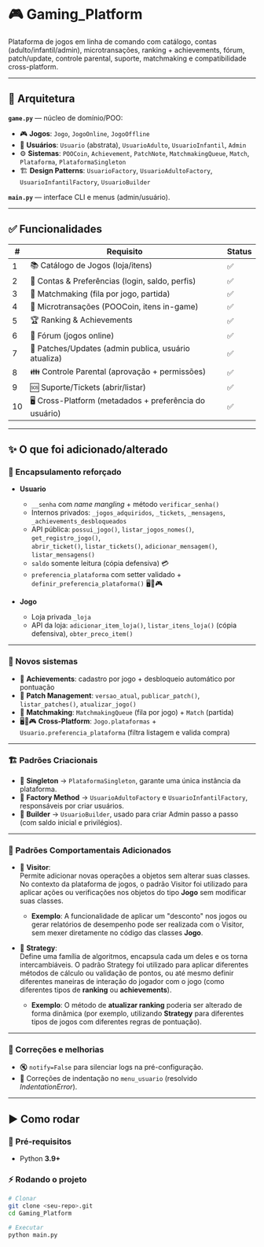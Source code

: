 # 🎮 Gaming_Platform

Plataforma de jogos em linha de comando com catálogo, contas (adulto/infantil/admin), microtransações, ranking + achievements, fórum, patch/update, controle parental, suporte, matchmaking e compatibilidade cross-platform.

---

## 🧱 Arquitetura

**`game.py`** — núcleo de domínio/POO:  
- 🎮 **Jogos**: `Jogo`, `JogoOnline`, `JogoOffline`  
- 👤 **Usuários**: `Usuario` (abstrata), `UsuarioAdulto`, `UsuarioInfantil`, `Admin`  
- ⚙️ **Sistemas**: `POOCoin`, `Achievement`, `PatchNote`, `MatchmakingQueue`, `Match`, `Plataforma`, `PlataformaSingleton`  
- 🏗️ **Design Patterns**: `UsuarioFactory`, `UsuarioAdultoFactory`, `UsuarioInfantilFactory`, `UsuarioBuilder`

**`main.py`** — interface CLI e menus (admin/usuário).  

---

## ✅ Funcionalidades

| #   | Requisito | Status |
|-----|-----------|--------|
| 1   | 📚 Catálogo de Jogos (loja/itens) | ✅ |
| 2   | 👤 Contas & Preferências (login, saldo, perfis) | ✅ |
| 3   | 🤝 Matchmaking (fila por jogo, partida) | ✅ |
| 4   | 🛒 Microtransações (POOCoin, itens in-game) | ✅ |
| 5   | 🏆 Ranking & Achievements | ✅ |
| 6   | 💬 Fórum (jogos online) | ✅ |
| 7   | 🔧 Patches/Updates (admin publica, usuário atualiza) | ✅ |
| 8   | 👪 Controle Parental (aprovação + permissões) | ✅ |
| 9   | 🆘 Suporte/Tickets (abrir/listar) | ✅ |
| 10  | 🖥️ Cross-Platform (metadados + preferência do usuário) | ✅ |

---

## ✨ O que foi adicionado/alterado

### 🔐 Encapsulamento reforçado
- **Usuario**
  - `__senha` com *name mangling* + método `verificar_senha()`  
  - Internos privados: `_jogos_adquiridos`, `_tickets`, `_mensagens`, `_achievements_desbloqueados`  
  - API pública: `possui_jogo()`, `listar_jogos_nomes()`, `get_registro_jogo()`,  
    `abrir_ticket()`, `listar_tickets()`, `adicionar_mensagem()`, `listar_mensagens()`  
  - `saldo` somente leitura (cópia defensiva) 💳  
  - `preferencia_plataforma` com setter validado + `definir_preferencia_plataforma()` 🖥️📱🎮  

- **Jogo**
  - Loja privada `_loja`  
  - API da loja: `adicionar_item_loja()`, `listar_itens_loja()` (cópia defensiva), `obter_preco_item()`  

---

### 🧩 Novos sistemas
- 🏅 **Achievements**: cadastro por jogo + desbloqueio automático por pontuação  
- 🔄 **Patch Management**: `versao_atual`, `publicar_patch()`, `listar_patches()`, `atualizar_jogo()`  
- 🤝 **Matchmaking**: `MatchmakingQueue` (fila por jogo) + `Match` (partida)  
- 🖥️📱🎮 **Cross-Platform**: `Jogo.plataformas` + `Usuario.preferencia_plataforma` (filtra listagem e valida compra)  

---

### 🏗️ Padrões Criacionais
- 🔹 **Singleton** → `PlataformaSingleton`, garante uma única instância da plataforma.  
- 🔹 **Factory Method** → `UsuarioAdultoFactory` e `UsuarioInfantilFactory`, responsáveis por criar usuários.  
- 🔹 **Builder** → `UsuarioBuilder`, usado para criar Admin passo a passo (com saldo inicial e privilégios).  

---

### 🧠 Padrões Comportamentais Adicionados

- 🔹 **Visitor**:  
  Permite adicionar novas operações a objetos sem alterar suas classes. No contexto da plataforma de jogos, o padrão Visitor foi utilizado para aplicar ações ou verificações nos objetos do tipo **Jogo** sem modificar suas classes.  
  - **Exemplo**: A funcionalidade de aplicar um "desconto" nos jogos ou gerar relatórios de desempenho pode ser realizada com o Visitor, sem mexer diretamente no código das classes **Jogo**.

- 🔹 **Strategy**:  
  Define uma família de algoritmos, encapsula cada um deles e os torna intercambiáveis. O padrão Strategy foi utilizado para aplicar diferentes métodos de cálculo ou validação de pontos, ou até mesmo definir diferentes maneiras de interação do jogador com o jogo (como diferentes tipos de **ranking** ou **achievements**).  
  - **Exemplo**: O método de **atualizar ranking** poderia ser alterado de forma dinâmica (por exemplo, utilizando **Strategy** para diferentes tipos de jogos com diferentes regras de pontuação).

---

### 🧹 Correções e melhorias
- 🔇 `notify=False` para silenciar logs na pré-configuração.  
- 🧹 Correções de indentação no `menu_usuario` (resolvido *IndentationError*).  

---

## ▶️ Como rodar

### 📌 Pré-requisitos
- Python **3.9+**  

### ⚡ Rodando o projeto
```bash
# Clonar
git clone <seu-repo>.git
cd Gaming_Platform

# Executar
python main.py

